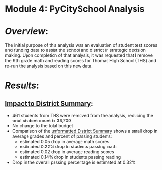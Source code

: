 # Module 4: PyCitySchool Analysis

# *Overview*:
The initial purpose of this analysis was an evaluation of student test scores and funding data to assist the school and district in strategic decision making.  Upon completion of that analysis, it was requested that I remove the 9th grade math and reading scores for Thomas High School (THS) and re-run the  analysis based on this new data.

# *Results*: 
## [Impact to District Summary](https://github.com/laurlen2112/School_District_Analysis/blob/main/resources/district_summary_comparison.png): 
*	461 students from THS were removed from the analysis, reducing the total student count to 38,709
*	No change to the total budget
*	Comparison of the [unformatted District Summary](https://github.com/laurlen2112/School_District_Analysis/blob/main/resources/district_summary_comparison_unformatted.png)  shows a small drop in average grades and percent of passing students:
    *	estimated 0.05 drop in average math scores
    *	estimated 0.22% drop in students passing math
    *	estimated 0.02 drop in average reading scores
    *	estimated 0.14% drop in students passing reading
*	Drop in the overall passing percentage is estimated at 0.32%

